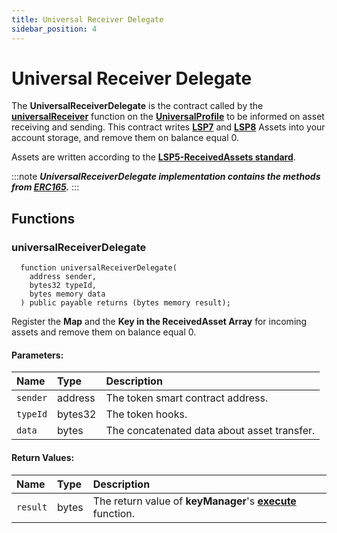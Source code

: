 ```yaml
---
title: Universal Receiver Delegate
sidebar_position: 4
---
```


# Universal Receiver Delegate

The **UniversalReceiverDelegate** is the contract called by the **[universalReceiver](./universal-profile.md#universalreceiver)** function on the **[UniversalProfile](./universal-profile.md)** to be informed on asset receiving and sending. This contract writes **[LSP7](./identifiable-digital-asset.md)** and **[LSP8](./digital-asset.md)** Assets into your account storage, and remove them on balance equal 0.

Assets are written according to the **[LSP5-ReceivedAssets standard](https://github.com/lukso-network/LIPs/blob/main/LSPs/LSP-5-ReceivedAssets.md)**.


:::note
**_UniversalReceiverDelegate implementation contains the methods from [ERC165](https://eips.ethereum.org/EIPS/eip-165)._**
:::


## Functions

### universalReceiverDelegate

```solidity
  function universalReceiverDelegate(
    address sender,
    bytes32 typeId,
    bytes memory data
  ) public payable returns (bytes memory result); 
```

Register the **Map** and the **Key in the ReceivedAsset Array** for incoming assets and remove them on balance equal 0.

#### Parameters:

| Name     | Type    | Description                                 |
| :--------| :------ | :------------------------------------------ |
| `sender` | address | The token smart contract address.           |
| `typeId` | bytes32 | The token hooks.                            |
| `data`   | bytes   | The concatenated data about asset transfer. |

#### Return Values:

| Name     | Type   | Description                                                                            |
| :--------| :----- | :------------------------------------------------------------------------------------- |
| `result` |  bytes | The return value of **keyManager**'s **[execute](./key-manager.md#execute)** function. |

